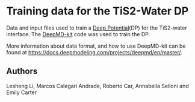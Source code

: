 # Training data for the TiS2-Water DP
Data and input files used to train a [Deep Potential](https://journals.aps.org/prl/abstract/10.1103/PhysRevLett.120.143001)(DP) for the TiS2-water interface. The [DeepMD-kit](https://github.com/deepmodeling/deepmd-kit) code was used to train the DP.

More information about data format, and how to use DeepMD-kit can be found at https://docs.deepmodeling.com/projects/deepmd/en/master/.

## Authors
Lesheng Li, Marcos Calegari Andrade, Roberto Car, Annabella Selloni and Emily Carter
